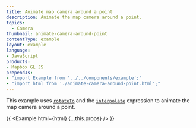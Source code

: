 ```yaml
---
title: Animate map camera around a point
description: Animate the map camera around a point.
topics:
  - Camera
thumbnail: animate-camera-around-point
contentType: example
layout: example
language:
- JavaScript
products:
- Mapbox GL JS
prependJs:
- "import Example from '../../components/example';"
- "import html from './animate-camera-around-point.html';"
---
```


This example uses [`rotateTo`](/mapbox-gl-js/api/map/#map#rotateto) and the [`interpolate`](/mapbox-gl-js/style-spec/expressions/#interpolate) expression to animate the map camera around a point.

{{ <Example html={html} {...this.props} /> }}
